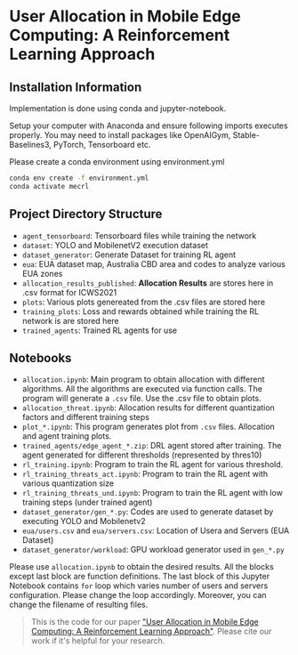 # User Allocation in Mobile Edge Computing: A Reinforcement Learning Approach

## Installation Information

Implementation is done using conda and jupyter-notebook. 

Setup your computer with Anaconda and ensure following imports executes properly. You may need to install packages like OpenAIGym, Stable-Baselines3, PyTorch, Tensorboard etc.

Please create a conda environment using environment.yml
```bash
conda env create -f environment.yml
conda activate mecrl
```

## Project Directory Structure

- `agent_tensorboard`: Tensorboard files while training the network
- `dataset`: YOLO and MobilenetV2 execution dataset
- `dataset_generator`: Generate Dataset for training RL agent
- `eua`: EUA dataset map, Australia CBD area and codes to analyze various EUA zones
- `allocation_results_published`: **Allocation Results** are stores here in .csv format for ICWS2021
- `plots`: Various plots genereated from the .csv files are stored here
- `training_plots`: Loss and rewards obtained while training the RL network is are stored here
- `trained_agents`: Trained RL agents for use

## Notebooks

- `allocation.ipynb`: Main program to obtain allocation with different algorithms. All the algorithms are executed via function calls. The program will generate a `.csv` file. Use the .csv file to obtain plots.
- `allocation_threat.ipynb`: Allocation results for different quantization factors and different training steps
- `plot_*.ipynb`: This program generates plot from `.csv` files. Allocation and agent training plots.
- `trained_agents/edge_agent_*.zip`: DRL agent stored after training. The agent generated for different thresholds (represented by thres10)
- `rl_training.ipynb`: Program to train the RL agent for various threshold.
- `rl_training_threats_act.ipynb`: Program to train the RL agent with various quantization size
- `rl_training_threats_und.ipynb`: Program to train the RL agent with low training steps (under trained agent)
- `dataset_generator/gen_*.py`: Codes are used to generate dataset by executing YOLO and Mobilenetv2
- `eua/users.csv` and `eua/servers.csv`: Location of Usera and Servers (EUA Dataset)
- `dataset_generator/workload`: GPU workload generator used in `gen_*.py`


Please use `allocation.ipynb` to obtain the desired results. All the blocks except last block are function definitions. The last block of this Jupyter Notebook contains `for` loop which varies number of users and servers configuration. Please change the loop accordingly. Moreover, you can change the filename of resulting files.


> This is the code for our paper ["User Allocation in Mobile Edge Computing: A Reinforcement Learning Approach"](https://ieeexplore.ieee.org/document/9590334). Please cite our work if it's helpful for your research. 